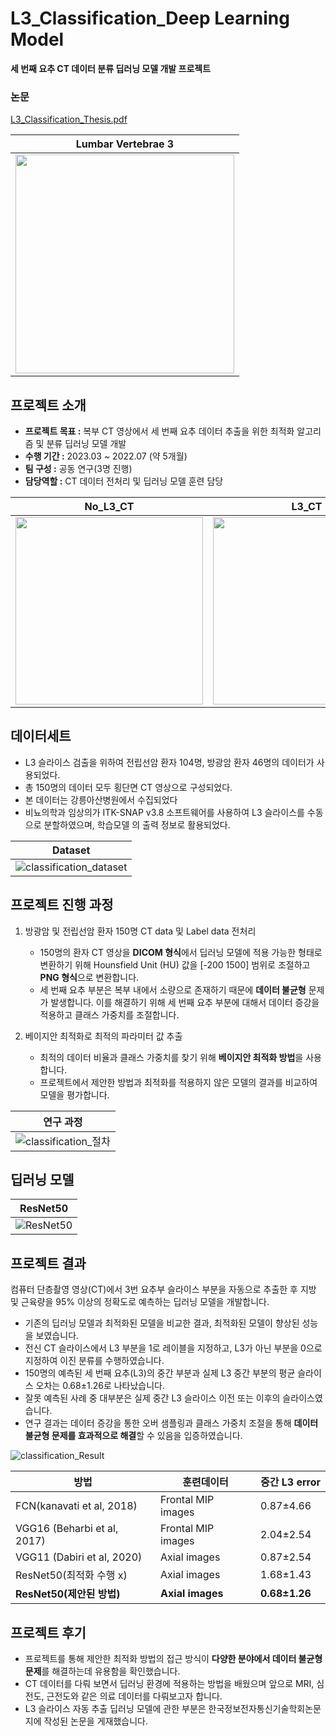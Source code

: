 # L3_Classification_Deep Learning Model

**세 번째 요추 CT 데이터 분류 딥러닝 모델 개발 프로젝트**

### 논문
[L3_Classification_Thesis.pdf](https://github.com/yachae-sw/L3_Classification_DL/files/14548936/L3_Classification_Thesis.pdf)

| Lumbar Vertebrae 3 |
|---|
| <img src="https://github.com/yachae-sw/Muscle_Fat_Segmentation_DL/assets/93850398/c4c037e6-72d2-4394-a16f-92abd54063fd" width="350"> |


## 프로젝트 소개

- **프로젝트 목표 :** 복부 CT 영상에서 세 번째 요추 데이터 추출을 위한 최적화 알고리즘 및 분류 딥러닝 모델 개발
- **수행 기간 :** 2023.03 ~ 2022.07 (약 5개월)
- **팀 구성 :** 공동 연구(3명 진행)
- **담당역할 :**  CT 데이터 전처리 및  딥러닝 모델 훈련 담당


| No_L3_CT | L3_CT |
|---|---|
| <img src="https://github.com/yachae-sw/Muscle_Fat_Segmentation_DL/assets/93850398/2165054b-a004-4546-939e-f18e849580b7" width="300"> | <img src="https://github.com/yachae-sw/Muscle_Fat_Segmentation_DL/assets/93850398/4cb9cde8-c47d-43a5-b151-e4a80dd17cca" width="300"> |

## 데이터세트
- L3 슬라이스 검출을 위하여 전립선암 환자 104명, 방광암 환자 46명의 데이터가 사용되었다.
- 총 150명의 데이터 모두 횡단면 CT 영상으로 구성되었다.
- 본 데이터는 강릉아산병원에서 수집되었다
- 비뇨의학과 임상의가 ITK-SNAP v3.8 소프트웨어를 사용하여 L3 슬라이스를 수동으로 분할하였으며, 학습모델
의 출력 정보로 활용되었다.

| Dataset |
|---|
| ![classification_dataset](https://github.com/yachae-sw/L3_Classification_DL/assets/93850398/97363b5a-6241-4887-a899-2b63a4e6605e) |

## 프로젝트 진행 과정

1. 방광암 및 전립선암 환자 150명 CT data 및 Label data 전처리
    - 150명의 환자 CT 영상을 **DICOM 형식**에서 딥러닝 모델에 적용 가능한 형태로 변환하기 위해 Hounsfield Unit (HU) 값을 [-200 1500] 범위로 조절하고 **PNG 형식**으로 변환합니다.
    - 세 번째 요추 부분은 복부 내에서 소량으로 존재하기 때문에 **데이터 불균형** 문제가 발생합니다.
    이를 해결하기 위해 세 번째 요추 부분에 대해서 데이터 증강을 적용하고 클래스 가중치를 조절합니다.

2. 베이지안 최적화로 최적의 파라미터 값 추출
    - 최적의 데이터 비율과 클래스 가중치를 찾기 위해 **베이지안 최적화 방법**을 사용합니다.
    - 프로젝트에서 제안한 방법과 최적화를 적용하지 않은 모델의 결과를 비교하여 모델을 평가합니다.

| 연구 과정 |
|---|
| ![classification_절차](https://github.com/yachae-sw/L3_Classification_DL/assets/93850398/e95d6a7c-0400-469d-bb79-64ab1bbae433) |

## 딥러닝 모델

| ResNet50 |
|---|
| ![ResNet50](https://github.com/yachae-sw/L3_Classification_DL/assets/93850398/49d037c6-04ce-47ed-8d42-6a29b435e3e5) |


## 프로젝트 결과

컴퓨터 단층촬영 영상(CT)에서 3번 요추부 슬라이스 부분을 자동으로 추출한 후 지방 및 근육량을 95% 이상의 정확도로 예측하는 딥러닝 모델을 개발합니다.
- 기존의 딥러닝 모델과 최적화된 모델을 비교한 결과, 최적화된 모델이 향상된 성능을 보였습니다.
- 전신 CT 슬라이스에서 L3 부분을 1로 레이블을 지정하고, L3가 아닌 부분을 0으로 지정하여 이진 분류를 수행하였습니다.
- 150명의 예측된 세 번째 요추(L3)의 중간 부분과 실제 L3 중간 부분의 평균 슬라이스 오차는 0.68±1.26로 나타났습니다.
- 잘못 예측된 사례 중 대부분은 실제 중간 L3 슬라이스 이전 또는 이후의 슬라이스였습니다.
- 연구 결과는 데이터 증강을 통한 오버 샘플링과 클래스 가중치 조절을 통해 **데이터 불균형 문제를 효과적으로 해결**할 수 있음을 입증하였습니다.

![classification_Result](https://github.com/yachae-sw/L3_Classification_DL/assets/93850398/2730f80b-0272-458a-b54e-398d6a446624)

| 방법 | 훈련데이터 | 중간 L3 error |
|---|---|---|
| FCN(kanavati et al, 2018) | Frontal MIP images | 0.87±4.66 |
| VGG16 (Beharbi et al, 2017) | Frontal MIP images | 2.04±2.54 |
| VGG11 (Dabiri et al, 2020) | Axial images | 0.87±2.54 |
| ResNet50(최적화 수행 x) | Axial images | 1.68±1.43 |
| **ResNet50(제안된 방법)** | **Axial images** | **0.68±1.26** |


## 프로젝트 후기

- 프로젝트를 통해 제안한 최적화 방법의 접근 방식이 **다양한 분야에서 데이터 불균형 문제**를 해결하는데 유용함을 확인했습니다.
- CT 데이터를 다뤄 보면서 딥러닝 환경에 적용하는 방법을 배웠으며 앞으로 MRI, 심전도, 근전도와 같은 의료 데이터를 다뤄보고자 합니다.
- L3 슬라이스 자동 추출 딥러닝 모델에 관한 부분은 한국정보전자통신기술학회논문지에 작성된 논문을 게재했습니다.